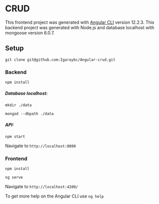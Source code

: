 # CRUD

This frontend project was generated with [Angular CLI](https://github.com/angular/angular-cli) version 12.2.3.
This backend project was generated with Node.js and database localhost with mongoose version 6.0.7.

## Setup

`git clone git@github.com:Igaraybc/Angular-crud.git`

### Backend

`npm install`

##### Database localhost: 

`mkdir ./data`

`mongod --dbpath ./data`

##### API:

`npm start`

Navigate to `http://localhost:8080`

### Frontend

`npm install`

`ng serve`

Navigate to `http://localhost:4200/`

To get more help on the Angular CLI use `ng help`